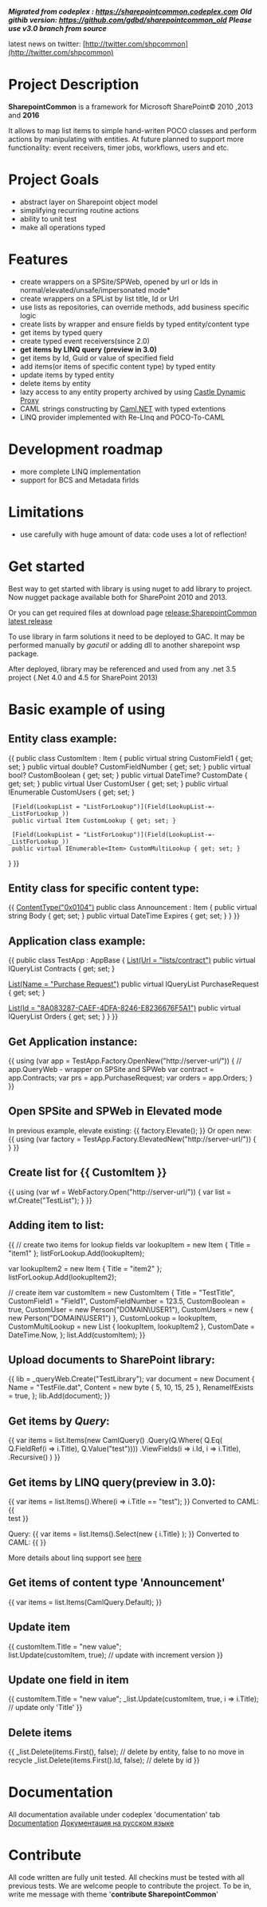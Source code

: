***Migrated from codeplex : https://sharepointcommon.codeplex.com***
***Old githib version: https://github.com/gdbd/sharepointcommon_old***
***Please use v3.0 branch from source***

latest news on twitter: [http://twitter.com/shpcommon](http://twitter.com/shpcommon)

# **Project Description** 

**SharepointCommon** is a framework for Microsoft SharePoint© 2010 ,2013 and **2016**

It allows to map list items to simple hand-writen POCO classes and perform actions by manipulating with entities.
At future planned to support more functionality: event receivers, timer jobs, workflows, users and etc.

# **Project Goals**
* abstract layer on Sharepoint object model
* simplifying recurring routine actions
* ability to unit test
* make all operations typed

# **Features**
* create wrappers on a SPSite/SPWeb, opened by url or Ids in normal/elevated/unsafe/impersonated mode*
* create wrappers on a SPList by list title, Id or Url
* use lists as repositories, can override methods, add business specific logic
* create lists by wrapper and ensure fields by typed entity/content type
* get items by typed query
* create typed event receivers(since 2.0)
* **get items by LINQ query (preview in 3.0)**
* get items by Id, Guid or value of specified field
* add items(or items of specific content type) by typed entity
* update items by typed entity
* delete items by entity
* lazy access to any entity property archived by using [Castle Dynamic Proxy](http://www.castleproject.org/)
* CAML strings constructing by [Caml.NET](http://camldotnet.codeplex.com/) with typed extentions
* LINQ  provider implemented with Re-LInq and POCO-To-CAML

# **Development roadmap**
* more complete LINQ implementation
* support for BCS and Metadata firlds

# **Limitations**
* use carefully with huge amount of data: code uses a lot of reflection! 

# **Get started**
Best way to get started with library is using nuget to add library to project. Now nugget package available both for SharePoint 2010 and 2013.

Or you can get required files at download page [release:SharepointCommon latest release](611058)

To use library in farm solutions it need to be deployed to GAC. It may be performed manually by _gacutil_ or adding dll to another sharepoint wsp package.

After deployed, library may be referenced and used from any .net 3.5 project (.Net 4.0 and 4.5 for SharePoint 2013)

# **Basic example of using**
## Entity class example:
{{
public class CustomItem : Item
{
     public virtual string CustomField1 { get; set; }
     public virtual double? CustomFieldNumber { get; set; }
     public virtual bool? CustomBoolean { get; set; }
     public virtual DateTime? CustomDate { get; set; }
     public virtual User CustomUser { get; set; }
     public virtual IEnumerable<User> CustomUsers { get; set; }

     [Field(LookupList = "ListForLookup")](Field(LookupList-=-_ListForLookup_))
     public virtual Item CustomLookup { get; set; }

     [Field(LookupList = "ListForLookup")](Field(LookupList-=-_ListForLookup_))
     public virtual IEnumerable<Item> CustomMultiLookup { get; set; }
}
}}

## Entity class for specific content type:
{{
    [ContentType("0x0104")](ContentType(_0x0104_))
    public class Announcement : Item
    {
        public virtual string Body { get; set; }
        public virtual DateTime Expires { get; set; }
    }
}}
## Application class example:
{{
public class TestApp : AppBase<TestApp>
{
   [List(Url = "lists/contract")](List(Url-=-_lists_contract_))
   public virtual IQueryList<Contract> Contracts { get; set; }

   [List(Name = "Purchase Request")](List(Name-=-_Purchase-Request_))
   public virtual IQueryList<PurchaseRequest> PurchaseRequest { get; set; }

   [List(Id = "8A083287-CAEF-4DFA-8246-E8236676F5A1")](List(Id-=-_8A083287-CAEF-4DFA-8246-E8236676F5A1_))
   public virtual IQueryList<Order> Orders { get; set; }
}
}}

## Get Application instance:
{{
using (var app = TestApp.Factory.OpenNew("http://server-url/"))
{
    // app.QueryWeb - wrapper on SPSite and SPWeb
    var contract = app.Contracts;
    var prs = app.PurchaseRequest;
    var orders = app.Orders;
}
}}
## Open SPSite and SPWeb in Elevated mode
In previous example, elevate existing: {{ factory.Elevate(); }}
Or open new:
{{
using (var factory = TestApp.Factory.ElevatedNew("http://server-url/")) { }
}}
## Create list for {{ CustomItem }}
{{
using (var wf = WebFactory.Open("http://server-url/"))
{
     var list = wf.Create<CustomItem>("TestList");
}
}}
## Adding item to list:
{{
// create two items for lookup fields
var lookupItem = new Item { Title = "item1" };
listForLookup.Add(lookupItem);

var lookupItem2 = new Item { Title = "item2" };
listForLookup.Add(lookupItem2);

// create item
var customItem = new CustomItem
{
      Title = "TestTitle",
      CustomField1 = "Field1",
      CustomFieldNumber = 123.5,
      CustomBoolean = true,
      CustomUser = new Person("DOMAIN\USER1"),
      CustomUsers = new  {  new Person("DOMAIN\USER1") },
      CustomLookup = lookupItem,
      CustomMultiLookup = new List<Item> { lookupItem, lookupItem2 },
      CustomDate = DateTime.Now,
};
list.Add(customItem);
}}
## Upload documents to SharePoint library:
{{
lib = _queryWeb.Create<Document>("TestLibrary");
var document = new Document
{
     Name = "TestFile.dat",
     Content = new byte[]() { 5, 10, 15, 25 },
     RenameIfExists = true,
};
lib.Add(document);
}}
## Get items by _Query_:
{{
 var items = list.Items(new CamlQuery()
    .Query(Q.Where(
        Q.Eq(
            Q.FieldRef<Item>(i => i.Title), 
            Q.Value("test"))))
   .ViewFields<Item>(i => i.Id, i => i.Title),
   .Recursive()
)
}}
## Get items by LINQ query(preview in 3.0):
{{
var items = list.Items().Where(i => i.Title == "test");
}}
Converted to CAML:
{{
<Where>
  <Eq>     
     <FieldRef  Name=”Title” /> 
     <Value Type=”Text”>test</Value>
  </Eq>
</Where>
}}

Query:
{{
var items = list.Items().Select(new { i.Title} );
}}
Converted to CAML:
{{
<Query/>
<ViewFields>
  <FieldRef Name="Title" />
</ViewFields>
}}

More details about linq support see  [here](linq)

## Get items of content type 'Announcement'
{{
var items = list.Items<Announcement>(CamlQuery.Default);
}}
## Update item
{{
customItem.Title = "new value";            
list.Update(customItem, true); // update with increment version
}}
## Update one field in item
{{
customItem.Title = "new value";
_list.Update(customItem, true, i => i.Title); // update only 'Title'
}}
## Delete items
{{
_list.Delete(items.First(), false); // delete by entity, false to no move in recycle
_list.Delete(items.First().Id, false); // delete by id
}}

# **Documentation**
All documentation available under codeplex 'documentation' tab [Documentation](Documentation)
[Документация на русском языке](DocumentationRus)

# **Contribute**
All code written are fully unit tested. All checkins must be tested with all previous tests.
We are welcome people to contribute the project. To be in, write me message with theme '**contribute SharepointCommon**'
